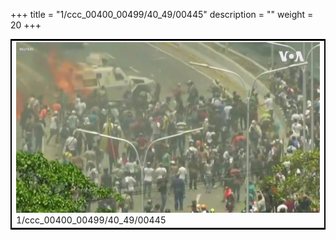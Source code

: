 +++
title = "1/ccc_00400_00499/40_49/00445"
description = ""
weight = 20
+++

<table style="border:2px solid black;max-width:800px;max-height:800px;" 
><tr><td>
<img class="center-fit-jpg"
src="/jpg_/aaa_20190430_NxaOmWaI8sI_00444.jpg">
1/ccc_00400_00499/40_49/00445
</img></td></tr></table>
